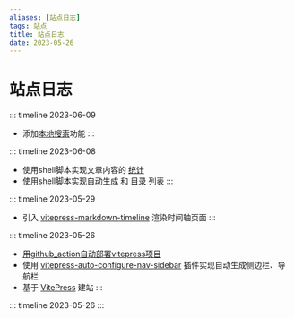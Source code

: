 ```yaml
---
aliases: [站点日志]
tags: 站点
title: 站点日志
date: 2023-05-26
---
```

# 站点日志
>

::: timeline 2023-06-09
- 添加[本地搜索](https://vitepress.dev/reference/default-theme-search)功能
:::

::: timeline 2023-06-08
- 使用shell脚本实现文章内容的 [统计](../pages/index.md)
- 使用shell脚本实现自动生成 和 [目录](../list-concept/1.md) 列表
:::

::: timeline 2023-05-29
- 引入 [vitepress-markdown-timeline](https://www.npmjs.com/package/vitepress-markdown-timeline?activeTab=readme) 渲染时间轴页面
:::

::: timeline 2023-05-26
- [用github_action自动部署vitepress项目](%E7%94%A8github_action%E8%87%AA%E5%8A%A8%E9%83%A8%E7%BD%B2vitepress%E9%A1%B9%E7%9B%AE.md)
- 使用 [vitepress-auto-configure-nav-sidebar](https://github.com/w3ctech-editorial-department/vitepress-auto-configure-nav-sidebar) 插件实现自动生成侧边栏、导航栏
- 基于 [VitePress](https://vitepress.dev/guide/what-is-vitepress) 建站
:::

::: timeline 2023-05-26 
:::